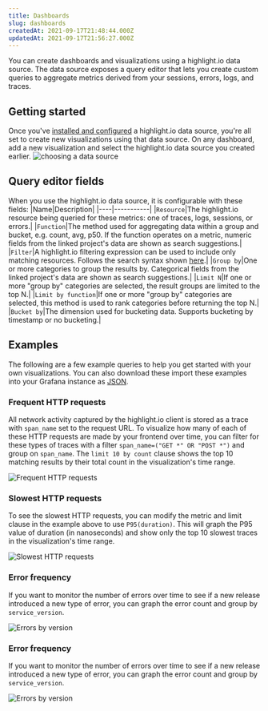 ```yaml
---
title: Dashboards
slug: dashboards
createdAt: 2021-09-17T21:48:44.000Z
updatedAt: 2021-09-17T21:56:27.000Z
---
```


You can create dashboards and visualizations using a highlight.io data source. The data source exposes a query editor that lets you create custom queries to aggregate metrics derived from your sessions, errors, logs, and traces.

## Getting started

Once you've [installed and configured](./2_setup.md) a highlight.io data source, you're all set to create new visualizations using that data source. On any dashboard, add a new visualization and select the highlight.io data source you created earlier. ![choosing a data source](/images/docs/grafana/select-data-source.png)

## Query editor fields

When you use the highlight.io data source, it is configurable with these fields:
|Name|Description|
|----|-----------|
|`Resource`|The highlight.io resource being queried for these metrics: one of traces, logs, sessions, or errors.|
|`Function`|The method used for aggregating data within a group and bucket, e.g. count, avg, p50. If the function operates on a metric, numeric fields from the linked project's data are shown as search suggestions.|
|`Filter`|A highlight.io filtering expression can be used to include only matching resources. Follows the search syntax shown [here](https://www.highlight.io/docs/general/product-features/general-features/search).|
|`Group by`|One or more categories to group the results by. Categorical fields from the linked project's data are shown as search suggestions.|
|`Limit N`|If one or more "group by" categories are selected, the result groups are limited to the top N.|
|`Limit by function`|If one or more "group by" categories are selected, this method is used to rank categories before returning the top N.|
|`Bucket by`|The dimension used for bucketing data. Supports bucketing by timestamp or no bucketing.|

## Examples

The following are a few example queries to help you get started with your own visualizations. You can also download these import these examples into your Grafana instance as [JSON](https://highlight-client-bundle.s3.us-east-2.amazonaws.com/assets/grafana/sample_dashboard.json).

### Frequent HTTP requests

All network activity captured by the highlight.io client is stored as a trace with `span_name` set to the request URL. To visualize how many of each of these HTTP requests are made by your frontend over time, you can filter for these types of traces with a filter `span_name=("GET *" OR "POST *")` and group on `span_name`. The `limit 10 by count` clause shows the top 10 matching results by their total count in the visualization's time range.

![Frequent HTTP requests](/images/docs/grafana/frequent-http-requests.png)

### Slowest HTTP requests

To see the slowest HTTP requests, you can modify the metric and limit clause in the example above to use `P95(duration)`. This will graph the P95 value of duration (in nanoseconds) and show only the top 10 slowest traces in the visualization's time range.

![Slowest HTTP requests](/images/docs/grafana/slowest-http-requests.png)

### Error frequency

If you want to monitor the number of errors over time to see if a new release introduced a new type of error, you can graph the error count and group by `service_version`.

![Errors by version](/images/docs/grafana/errors-by-version.png)

### Error frequency

If you want to monitor the number of errors over time to see if a new release introduced a new type of error, you can graph the error count and group by `service_version`.

![Errors by version](/images/docs/grafana/errors-by-version.png)
